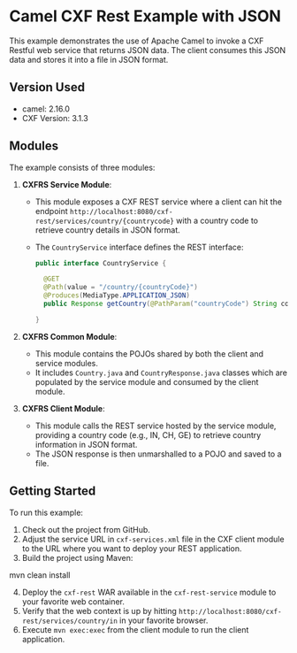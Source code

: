 # Camel CXF Rest Example with JSON

This example demonstrates the use of Apache Camel to invoke a CXF Restful web service that returns JSON data. The client consumes this JSON data and stores it into a file in JSON format.

## Version Used
- camel: 2.16.0
- CXF Version: 3.1.3

## Modules

The example consists of three modules:

1. **CXFRS Service Module**: 
   - This module exposes a CXF REST service where a client can hit the endpoint `http://localhost:8080/cxf-rest/services/country/{countrycode}` with a country code to retrieve country details in JSON format.
   - The `CountryService` interface defines the REST interface:

     ```java
     public interface CountryService {
   
       @GET
       @Path(value = "/country/{countryCode}")
       @Produces(MediaType.APPLICATION_JSON)
       public Response getCountry(@PathParam("countryCode") String countryCode);
     
     }
     ```

2. **CXFRS Common Module**: 
   - This module contains the POJOs shared by both the client and service modules.
   - It includes `Country.java` and `CountryResponse.java` classes which are populated by the service module and consumed by the client module.

3. **CXFRS Client Module**: 
   - This module calls the REST service hosted by the service module, providing a country code (e.g., IN, CH, GE) to retrieve country information in JSON format.
   - The JSON response is then unmarshalled to a POJO and saved to a file.

## Getting Started

To run this example:

1. Check out the project from GitHub.
2. Adjust the service URL in `cxf-services.xml` file in the CXF client module to the URL where you want to deploy your REST application.
3. Build the project using Maven:

mvn clean install

4. Deploy the `cxf-rest` WAR available in the `cxf-rest-service` module to your favorite web container.
5. Verify that the web context is up by hitting `http://localhost:8080/cxf-rest/services/country/in` in your favorite browser.
6. Execute `mvn exec:exec` from the client module to run the client application.

